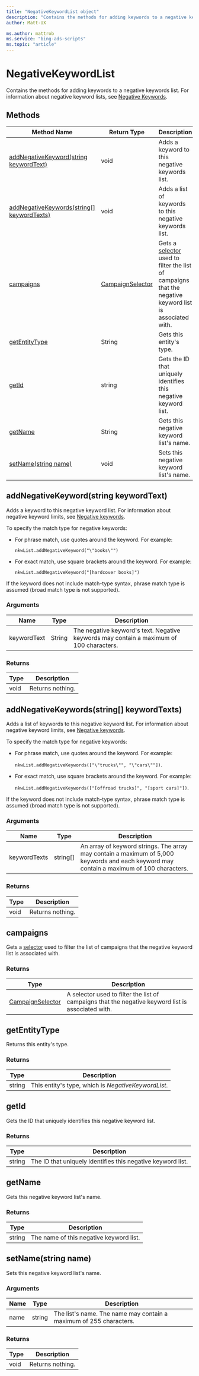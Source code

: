 ```yaml
---
title: "NegativeKeywordList object"
description: "Contains the methods for adding keywords to a negative keywords list."
author: Matt-UX

ms.author: mattrob
ms.service: "bing-ads-scripts"
ms.topic: "article"
---
```


# NegativeKeywordList

Contains the methods for adding keywords to a negative keywords list. For information about negative keyword lists, see [Negative Keywords](/advertising/guides/entity-hierarchy-limits#negativekeywords).

## Methods
|Method Name|Return Type|Description|
|-|-|-
[addNegativeKeyword(string keywordText)](#addnegativekeyword-string-keywordtext-)|void|Adds a keyword to this negative keywords list.
[addNegativeKeywords(string[] keywordTexts)](#addnegativekeywords-string-keywordtexts-)|void|Adds a list of keywords to this negative keywords list.
[campaigns](#campaigns)|[CampaignSelector](./CampaignSelector.md)|Gets a [selector](../concepts/selectors.md) used to filter the list of campaigns that the negative keyword list is associated with.
[getEntityType](#getentitytype)|String|Gets this entity's type.
[getId](#getid)|string|Gets the ID that uniquely identifies this negative keyword list.
[getName](#getname)|String|Gets this negative keyword list's name.
[setName(string name)](#setname-string-name-)|void|Sets this negative keyword list's name.


## <a name="addnegativekeyword-string-keywordtext-"></a>addNegativeKeyword(string keywordText)
Adds a keyword to this negative keyword list. For information about negative keyword limits, see [Negative keywords](/advertising/guides/entity-hierarchy-limits#negativekeywords). 

To specify the match type for negative keywords:

- For phrase match, use quotes around the keyword. For example:  
  
  `nkwList.addNegativeKeyword("\"books\"")`  
  
- For exact match, use square brackets around the keyword. For example:  
  
  `nkwList.addNegativeKeyword("[hardcover books]")`

If the keyword does not include match-type syntax, phrase match type is assumed (broad match type is not supported).

### Arguments
|Name|Type|Description|
|-|-|-
keywordText|String|The negative keyword's text. Negative keywords may contain a maximum of 100 characters. 

### Returns
|Type|Description|
|-|-
void|Returns nothing.


## <a name="addnegativekeywords-string-keywordtexts-"></a>addNegativeKeywords(string[] keywordTexts)
Adds a list of keywords to this negative keyword list. For information about negative keyword limits, see [Negative keywords](/advertising/guides/entity-hierarchy-limits#negativekeywords).

To specify the match type for negative keywords:

- For phrase match, use quotes around the keyword. For example:  
  
  `nkwList.addNegativeKeywords(["\"trucks\"", "\"cars\""])`.  
  
- For exact match, use square brackets around the keyword. For example:  
  
  `nkwList.addNegativeKeywords(["[offroad trucks]", "[sport cars]"])`.

If the keyword does not include match-type syntax, phrase match type is assumed (broad match type is not supported).

### Arguments
|Name|Type|Description|
|-|-|-
keywordTexts|string[]|An array of keyword strings. The array may contain a maximum of 5,000 keywords and each keyword may contain a maximum of 100 characters.

### Returns
|Type|Description|
|-|-
void|Returns nothing.


## <a name="campaigns"></a>campaigns

Gets a [selector](../concepts/selectors.md) used to filter the list of campaigns that the negative keyword list is associated with. 

### Returns

|Type|Description|
|-|-
[CampaignSelector](./CampaignSelector.md)|A selector used to filter the list of campaigns that the negative keyword list is associated with.


## <a name="getentitytype"></a>getEntityType
Returns this entity's type. 

### Returns
|Type|Description|
|-|-
string|This entity's type, which is *NegativeKeywordList*.


## <a name="getid"></a>getId
Gets the ID that uniquely identifies this negative keyword list.

### Returns
|Type|Description|
|-|-
string|The ID that uniquely identifies this negative keyword list.


## <a name="getname"></a>getName
Gets this negative keyword list's name.

### Returns
|Type|Description|
|-|-
string|The name of this negative keyword list.


## <a name="setname-string-name-"></a>setName(string name)
Sets this negative keyword list's name.

### Arguments
|Name|Type|Description|
|-|-|-
name|string|The list's name. The name may contain a maximum of 255 characters.

### Returns
|Type|Description|
|-|-
void|Returns nothing.

